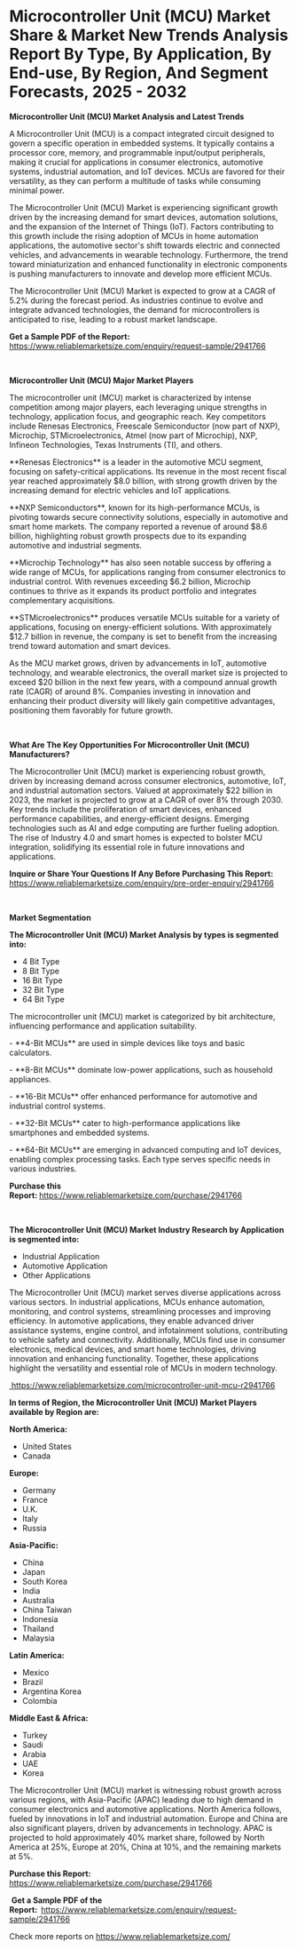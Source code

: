 <p><h1>Microcontroller Unit (MCU) Market Share & Market New Trends Analysis Report By Type, By Application, By End-use, By Region, And Segment Forecasts, 2025 - 2032</h1></p><p><strong>Microcontroller Unit (MCU) Market Analysis and Latest Trends</strong></p>
<p><p>A Microcontroller Unit (MCU) is a compact integrated circuit designed to govern a specific operation in embedded systems. It typically contains a processor core, memory, and programmable input/output peripherals, making it crucial for applications in consumer electronics, automotive systems, industrial automation, and IoT devices. MCUs are favored for their versatility, as they can perform a multitude of tasks while consuming minimal power.</p><p>The Microcontroller Unit (MCU) Market is experiencing significant growth driven by the increasing demand for smart devices, automation solutions, and the expansion of the Internet of Things (IoT). Factors contributing to this growth include the rising adoption of MCUs in home automation applications, the automotive sector's shift towards electric and connected vehicles, and advancements in wearable technology. Furthermore, the trend toward miniaturization and enhanced functionality in electronic components is pushing manufacturers to innovate and develop more efficient MCUs.</p><p>The Microcontroller Unit (MCU) Market is expected to grow at a CAGR of 5.2% during the forecast period. As industries continue to evolve and integrate advanced technologies, the demand for microcontrollers is anticipated to rise, leading to a robust market landscape.</p></p>
<p><strong>Get a Sample PDF of the Report:&nbsp;</strong> <a href="https://www.reliablemarketsize.com/enquiry/request-sample/2941766?utm_campaign=3073&utm_medium=2&utm_source=Github&utm_content=ia&utm_term=15032025&utm_id=microcontroller-unit-mcu">https://www.reliablemarketsize.com/enquiry/request-sample/2941766</a></p>
<p>&nbsp;</p>
<p><strong>Microcontroller Unit (MCU) Major Market Players</strong></p>
<p><p>The microcontroller unit (MCU) market is characterized by intense competition among major players, each leveraging unique strengths in technology, application focus, and geographic reach. Key competitors include Renesas Electronics, Freescale Semiconductor (now part of NXP), Microchip, STMicroelectronics, Atmel (now part of Microchip), NXP, Infineon Technologies, Texas Instruments (TI), and others.</p><p>**Renesas Electronics** is a leader in the automotive MCU segment, focusing on safety-critical applications. Its revenue in the most recent fiscal year reached approximately $8.0 billion, with strong growth driven by the increasing demand for electric vehicles and IoT applications.</p><p>**NXP Semiconductors**, known for its high-performance MCUs, is pivoting towards secure connectivity solutions, especially in automotive and smart home markets. The company reported a revenue of around $8.6 billion, highlighting robust growth prospects due to its expanding automotive and industrial segments.</p><p>**Microchip Technology** has also seen notable success by offering a wide range of MCUs, for applications ranging from consumer electronics to industrial control. With revenues exceeding $6.2 billion, Microchip continues to thrive as it expands its product portfolio and integrates complementary acquisitions.</p><p>**STMicroelectronics** produces versatile MCUs suitable for a variety of applications, focusing on energy-efficient solutions. With approximately $12.7 billion in revenue, the company is set to benefit from the increasing trend toward automation and smart devices.</p><p>As the MCU market grows, driven by advancements in IoT, automotive technology, and wearable electronics, the overall market size is projected to exceed $20 billion in the next few years, with a compound annual growth rate (CAGR) of around 8%. Companies investing in innovation and enhancing their product diversity will likely gain competitive advantages, positioning them favorably for future growth.</p></p>
<p>&nbsp;</p>
<p><strong>What Are The Key Opportunities For Microcontroller Unit (MCU) Manufacturers?</strong></p>
<p><p>The Microcontroller Unit (MCU) market is experiencing robust growth, driven by increasing demand across consumer electronics, automotive, IoT, and industrial automation sectors. Valued at approximately $22 billion in 2023, the market is projected to grow at a CAGR of over 8% through 2030. Key trends include the proliferation of smart devices, enhanced performance capabilities, and energy-efficient designs. Emerging technologies such as AI and edge computing are further fueling adoption. The rise of Industry 4.0 and smart homes is expected to bolster MCU integration, solidifying its essential role in future innovations and applications.</p></p>
<p><strong>Inquire or Share Your Questions If Any Before Purchasing This Report:</strong> <a href="https://www.reliablemarketsize.com/enquiry/pre-order-enquiry/2941766?utm_campaign=3073&utm_medium=2&utm_source=Github&utm_content=ia&utm_term=15032025&utm_id=microcontroller-unit-mcu">https://www.reliablemarketsize.com/enquiry/pre-order-enquiry/2941766</a></p>
<p>&nbsp;</p>
<p><strong>Market Segmentation</strong></p>
<p><strong>The Microcontroller Unit (MCU) Market Analysis by types is segmented into:</strong></p>
<p><ul><li>4 Bit Type</li><li>8 Bit Type</li><li>16 Bit Type</li><li>32 Bit Type</li><li>64 Bit Type</li></ul></p>
<p><p>The microcontroller unit (MCU) market is categorized by bit architecture, influencing performance and application suitability. </p><p>- **4-Bit MCUs** are used in simple devices like toys and basic calculators. </p><p>- **8-Bit MCUs** dominate low-power applications, such as household appliances. </p><p>- **16-Bit MCUs** offer enhanced performance for automotive and industrial control systems. </p><p>- **32-Bit MCUs** cater to high-performance applications like smartphones and embedded systems. </p><p>- **64-Bit MCUs** are emerging in advanced computing and IoT devices, enabling complex processing tasks. Each type serves specific needs in various industries.</p></p>
<p><strong>Purchase this Report:&nbsp;</strong><a href="https://www.reliablemarketsize.com/purchase/2941766?utm_campaign=3073&utm_medium=2&utm_source=Github&utm_content=ia&utm_term=15032025&utm_id=microcontroller-unit-mcu">https://www.reliablemarketsize.com/purchase/2941766</a></p>
<p>&nbsp;</p>
<p><strong>The Microcontroller Unit (MCU) Market Industry Research by Application is segmented into:</strong></p>
<p><ul><li>Industrial Application</li><li>Automotive Application</li><li>Other Applications</li></ul></p>
<p><p>The Microcontroller Unit (MCU) market serves diverse applications across various sectors. In industrial applications, MCUs enhance automation, monitoring, and control systems, streamlining processes and improving efficiency. In automotive applications, they enable advanced driver assistance systems, engine control, and infotainment solutions, contributing to vehicle safety and connectivity. Additionally, MCUs find use in consumer electronics, medical devices, and smart home technologies, driving innovation and enhancing functionality. Together, these applications highlight the versatility and essential role of MCUs in modern technology.</p></p>
<p><a href="https://www.reliablemarketsize.com/microcontroller-unit-mcu-r2941766?utm_campaign=3073&utm_medium=2&utm_source=Github&utm_content=ia&utm_term=15032025&utm_id=microcontroller-unit-mcu">&nbsp;https://www.reliablemarketsize.com/microcontroller-unit-mcu-r2941766</a></p>
<p><strong>In terms of Region, the Microcontroller Unit (MCU) Market Players available by Region are:</strong></p>
<p>
    <p> <strong> North America: </strong>
        <ul>
            <li>United States</li>
            <li>Canada</li>
        </ul>
        </p> 
    <p> <strong> Europe: </strong>
        <ul>
            <li>Germany</li>
            <li>France</li>
            <li>U.K.</li>
            <li>Italy</li>
            <li>Russia</li>
        </ul>
        </p> 
    <p> <strong> Asia-Pacific: </strong>
        <ul>
            <li>China</li>
            <li>Japan</li>
            <li>South Korea</li>
            <li>India</li>
            <li>Australia</li>
            <li>China Taiwan</li>
            <li>Indonesia</li>
            <li>Thailand</li>
            <li>Malaysia</li>
        </ul>
        </p> 
    <p> <strong> Latin America: </strong>
        <ul>
            <li>Mexico</li>
            <li>Brazil</li>
            <li>Argentina Korea</li>
            <li>Colombia</li>
        </ul>
        </p> 
    <p> <strong> Middle East & Africa: </strong>
        <ul>
            <li>Turkey</li>
            <li>Saudi</li>
            <li>Arabia</li>
            <li>UAE</li>
            <li>Korea</li>
        </ul>
    </p>
    </p>
<p><p>The Microcontroller Unit (MCU) market is witnessing robust growth across various regions, with Asia-Pacific (APAC) leading due to high demand in consumer electronics and automotive applications. North America follows, fueled by innovations in IoT and industrial automation. Europe and China are also significant players, driven by advancements in technology. APAC is projected to hold approximately 40% market share, followed by North America at 25%, Europe at 20%, China at 10%, and the remaining markets at 5%.</p></p>
<p><strong>Purchase this Report: </strong><a href="https://www.reliablemarketsize.com/purchase/2941766?utm_campaign=3073&utm_medium=2&utm_source=Github&utm_content=ia&utm_term=15032025&utm_id=microcontroller-unit-mcu">https://www.reliablemarketsize.com/purchase/2941766</a></p>
<p>&nbsp;<strong>Get a Sample PDF of the Report:&nbsp;&nbsp;</strong><a href="https://www.reliablemarketsize.com/enquiry/request-sample/2941766?utm_campaign=3073&utm_medium=2&utm_source=Github&utm_content=ia&utm_term=15032025&utm_id=microcontroller-unit-mcu">https://www.reliablemarketsize.com/enquiry/request-sample/2941766</a></p>
<p><strong></strong></p>
<p>Check more reports on <a href="https://www.reliablemarketsize.com/?utm_campaign=3073&utm_medium=2&utm_source=Github&utm_content=ia&utm_term=15032025&utm_id=microcontroller-unit-mcu">https://www.reliablemarketsize.com/</a></p>